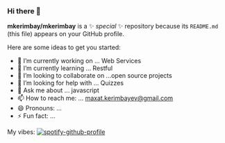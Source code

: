### Hi there 👋


**mkerimbay/mkerimbay** is a ✨ _special_ ✨ repository because its `README.md` (this file) appears on your GitHub profile.

Here are some ideas to get you started:

- 🔭 I’m currently working on ... Web Services
- 🌱 I’m currently learning ... Restful
- 👯 I’m looking to collaborate on ...open source projects
- 🤔 I’m looking for help with ... Quizzes
- 💬 Ask me about ... javascript
- 📫 How to reach me: ... maxat.kerimbayev@gmail.com  
- 😄 Pronouns: ...
- ⚡ Fun fact: ...

My vibes:
[![spotify-github-profile](https://spotify-github-profile.vercel.app/api/view?uid=lttctkxhrhmu8xbzat0178zsi&cover_image=true&theme=default&show_offline=false&background_color=121212&interchange=false)](https://github.com/kittinan/spotify-github-profile)
